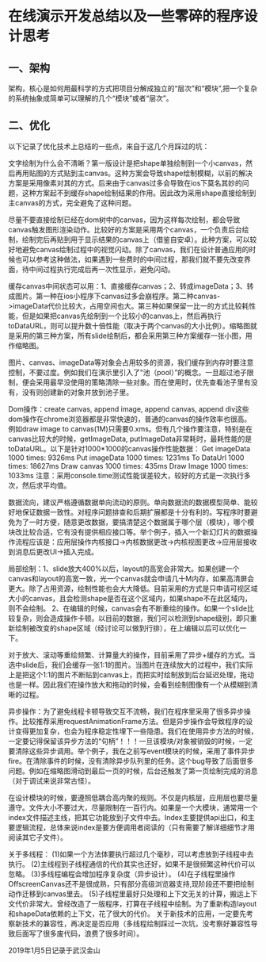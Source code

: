 # 在线演示开发总结以及一些零碎的程序设计思考

## 一、架构

架构，核心是如何用最科学的方式把项目分解成独立的“层次”和“模块”,把一个复杂的系统抽象成简单可以理解的几个“模块”或者“层次”。

## 二、优化

以下记录了优化技术上总结的一些点，来自于这几个月踩过的坑：

文字绘制为什么会不清晰？第一版设计是把shape单独绘制到一个小canvas，然后再用贴图的方式贴到主canvas。这种方案会导致shape绘制模糊，以前的解决方案是采用像素对其的方式。后来由于canvas过多会导致在ios下莫名其妙的问题，这种方案起不到缓存shape绘制结果的作用。因此改为采用shape直接绘制到主canvas的方式，完全避免了这种问题。

尽量不要直接绘制已经在dom树中的canvas，因为这样每次绘制，都会导致canvas触发图形渲染动作。比较好的方案是采用两个canvas，一个负责后台绘制，绘制完后再贴到用于显示结果的canvas上（借鉴自安卓）。此种方案，可以较好地避免canvas绘制过程中的视觉闪动。除了canvas，我们在设计普通应用的时候也可以参考这种做法，如果遇到一些费时的中间过程，那我们就不要先改变界面，待中间过程执行完成后再一次性显示，避免闪动。

缓存canvas中间状态可以用：1、直接缓存canvas；2、转成imageData；3、转成图片。第一种在ios小程序下canvas过多会崩程序。第二种canvas->imageData代价比较大，占用空间也大。第三种如果保留一比一的方式比较耗性能，但是如果把canvas先绘制到一个比较小的canvas上，然后再执行toDataURL，则可以提升数十倍性能（取决于两个canvas的大小比例）。缩略图就是采用的第三种方案，所有slide绘制后，都会采用第三种方案缓存一张小图，用作缩略图。

图片、canvas、imageData等对象会占用较多的资源，我们缓存到内存时要注意控制，不要过度。例如我们在演示里引入了“池（pool）”的概念。一旦超过池子限制，便会采用最早没使用的策略清除一些对象。而在使用时，优先查看池子里有没有，没有则创建新的对象并放到池子里。

Dom操作：create canvas, append image, append canvas, append div这些dom操作在chrome浏览器都是非常快速的，普通的canvas的操作效率也很高。例如draw image to canvas(1M)只需要0.xms。但有几个操作要注意，特别是在canvas比较大的时候，getImageData, putImageData非常耗时，最耗性能的是toDataURL。以下是针对1000*1000的canvas操作性能数据：
Get imageData 1000 times: 9326ms
Put imageData 1000 times: 1231ms
To DataUrl 1000 times: 18627ms
Draw canvas 1000 times: 435ms
Draw Image 1000 times: 1033ms
注意：采用console.time测试性能误差较大，较好的方式是一次执行多次，然后求平均值。

数据流向，建议严格遵循数据单向流动的原则。单向数据流的数据模型简单、能较好地保证数据一致性。对程序问题排查和后期扩展都是十分有利的。写程序时要避免为了一时方便，随意更改数据，要搞清楚这个数据属于哪个层（模块），哪个模块改比较合适，它有没有提供相应接口等。举个例子，插入一个新幻灯片的数据操作流程应该是：应用层操作内核接口->内核数据更改->内核视图更改->应用层接收到消息后更改UI->插入完成。

局部绘制：1、slide放大400%以后，layout的高宽会非常大。如果创建一个canvas和layout的高宽一致，光一个canvas就会申请几十M内存，如果高清屏会更大。除了占用资源，绘制性能也会大大降低。目前采用的方式是只申请可视区域大小的canvas，且会检测shape是否在这个区域内，如果shape不在此区域内，则不会绘制。
2、在编辑的时候，canvas会有不断重绘的操作。如果一个slide比较复杂，则会造成操作卡顿。以目前的数据，我们可以检测到shape级别，即只重新绘制被改变的shape区域（经讨论可以做到行排），在上编辑以后可以优化一下。

对于放大、滚动等重绘频繁、计算量大的操作，目前采用了异步+缓存的方式。当选中slide后，我们会缓存一张1:1的图片。当图片在连续放大的过程中，我们实际上是把这个1:1的图片不断贴到canvas上，而把实时绘制放到后台延迟处理，拖动也是一样。因此我们在操作放大和拖动的时候，会看到绘制图像有一个从模糊到清晰的过程。

异步操作：为了避免线程卡顿导致交互不流畅，我们在程序里采用了很多异步操作。比较推荐采用requestAnimationFrame方法。但是异步操作会导致程序的设计变得更加复杂，也会为程序稳定性埋下一些隐患。我们在使用异步方法的时候，一定要记得保留该异步方法的“句柄”！！！一旦该模块/对象被销毁的时候，一定要清除这些异步调用。举个例子，我在之前写event模块的时候，采用了事件异步fire。在清除事件的时候，没有清除异步队列里的任务。这个bug导致了后面很多问题。例如在缩略图滑动到最后一页的时候，后台还触发了第一页绘制完成的消息（对于调试来说非常古怪）。

在设计模块的时候，要遵照低耦合高内聚的规则。不仅是内核层，应用层也要尽量遵守。文件大小不要过大，尽量限制在一百行内。如果是一个大模块，通常用一个index文件描述主线，把其它功能放到子文件中去。Index主要提供api出口，和主要逻辑流程，总体来说index是要方便调用者阅读的（只有需要了解详细细节才用阅读其它子文件）。

关于多线程：
(1)如果一个方法体要执行超过几个毫秒，可以考虑放到子线程中去执行。
(2)主线程到子线程通信的代价其实也还好，如果不是很频繁这种代价可以忽略。
(3)多线程编程会增加程序复杂度（异步设计）。
(4)在子线程里操作OffscreenCanvas还不是很成熟，只有部分高级浏览器支持,现阶段还不要把绘制动作迁移到canvas里去。
(5)子线程里最好只处理和上下文无关的计算，搬运上下文代价非常大。曾经改造了一版程序，打算在子线程中绘制。为了重新构造layout和shapeData依赖的上下文，花了很大的代价。
关于新技术的应用，一定要先考察新技术的兼容性，再决定是否应用（多线程绘制踩过一次坑，没考察好兼容性导致后面写了很多废代码，浪费了很多时间）。

2019年1月5日记录于武汉金山